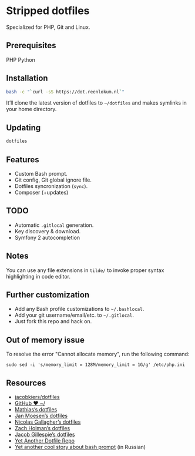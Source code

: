# Stripped dotfiles

Specialized for PHP, Git and Linux.

## Prerequisites
PHP
Python

## Installation

```bash
bash -c "`curl -sS https://dot.reenlokum.nl`"
```

It’ll clone the latest version of dotfiles to `~/dotfiles` and makes symlinks in your home directory.

## Updating

```bash
dotfiles
```

## Features

* Custom Bash prompt.
* Git config, Git global ignore file.
* Dotfiles syncronization (`sync`).
* Composer (+updates)

## TODO

* Automatic `.gitlocal` generation.
* Key discovery & download.
* Symfony 2 autocompletion

## Notes

You can use any file extensions in `tilde/` to invoke proper syntax highlighting in code editor.

## Further customization

* Add any Bash profile customizations to `~/.bashlocal`.
* Add your git username/email/etc. to `~/.gitlocal`.
* Just fork this repo and hack on.

## Out of memory issue

To resolve the error "Cannot allocate memory", run the following command:

```
sudo sed -i 's/memory_limit = 128M/memory_limit = 1G/g' /etc/php.ini
```

## Resources

* [jacobkiers/dotfiles](https://bitbucket.org/jacobkiers/dotfiles)
* [GitHub ❤ ~/](http://dotfiles.github.com/)
* [Mathias’s dotfiles](https://github.com/mathiasbynens/dotfiles)
* [Jan Moesen’s dotfiles](https://github.com/janmoesen/tilde)
* [Nicolas Gallagher’s dotfiles](https://github.com/necolas/dotfiles)
* [Zach Holman’s dotfiles](https://github.com/holman/dotfiles)
* [Jacob Gillespie’s dotfiles](https://github.com/jacobwg/dotfiles)
* [Yet Another Dotfile Repo](https://github.com/skwp/dotfiles)
* [Yet another cool story about bash prompt](http://habrahabr.ru/company/mailru/blog/145008/) (in Russian)
